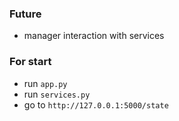 ### Future

- manager interaction with services


### For start

- run `app.py`
- run `services.py`
- go to `http://127.0.0.1:5000/state`